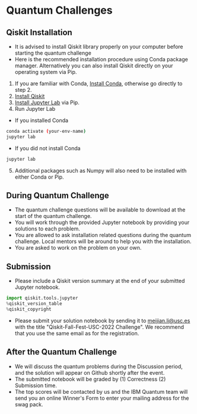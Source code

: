 # Quantum Challenges

## Qiskit Installation

- It is advised to install Qiskit library properly on your computer before starting the quantum challenge
- Here is the recommended installation procedure using Conda package manager. Alternatively you can also install Qiskit directly on your operating system via Pip.
1. If you are familiar with Conda, [Install Conda](https://conda.io/projects/conda/en/latest/user-guide/install/index.html), otherwise go directly to step 2.
2. [Install Qiskit](https://qiskit.org/documentation/getting_started.html)
3. [Install Jupyter Lab](https://jupyter.org/install) via Pip.   
4. Run Jupyter Lab   
* If you installed Conda
```bash
conda activate (your-env-name)
jupyter lab
```
* If you did not install Conda
```bash
jupyter lab
```
5. Additional packages such as Numpy will also need to be installed with either Conda or Pip.

## During Quantum Challenge

- The quantum challenge questions will be available to download at the start of the quantum challenge.
- You will work through the provided Jupyter notebook by providing your solutions to each problem.
- You are allowed to ask installation related questions during the quantum challenge. Local mentors will be around to help you with the installation.
- You are asked to work on the problem on your own. 

## Submission
- Please include a Qiskit version summary at the end of your submitted Jupyter notebook.
```python
import qiskit.tools.jupyter
%qiskit_version_table
%qiskit_copyright
```
- Please submit your solution notebook by sending it to meijian.li@usc.es with the title "Qiskit-Fall-Fest-USC-2022 Challenge". We recommend that you use the same email as for the registration.

## After the Quantum Challenge

- We will discuss the quantum problems during the Discussion period, and the solution will appear on Github shortly after the event.
- The submitted notebook will be graded by (1) Correctness (2) Submission time.
- The top scores will be contacted by us and the IBM Quantum team will send you an online Winner's Form to enter your mailing address for the swag pack.
